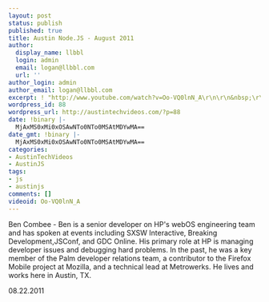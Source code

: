```yaml
---
layout: post
status: publish
published: true
title: Austin Node.JS - August 2011
author:
  display_name: llbbl
  login: admin
  email: logan@llbbl.com
  url: ''
author_login: admin
author_email: logan@llbbl.com
excerpt: ! "http://www.youtube.com/watch?v=Oo-VQ0lnN_A\r\n\r\n&nbsp;\r\n\r\n"
wordpress_id: 88
wordpress_url: http://austintechvideos.com/?p=88
date: !binary |-
  MjAxMS0xMi0xOSAwNTo0NTo0MSAtMDYwMA==
date_gmt: !binary |-
  MjAxMS0xMi0xOSAwNTo0NTo0MSAtMDYwMA==
categories:
- AustinTechVideos
- AustinJS
tags:
- js
- austinjs
comments: []
videoid: Oo-VQ0lnN_A
---
```

<p>Ben Combee - Ben is a senior developer on HP's webOS engineering team and has spoken at events including SXSW Interactive, Breaking Development,JSConf, and GDC Online. His primary role at HP is managing developer issues and debugging hard problems. In the past, he was a key member of the Palm developer relations team, a contributor to the Firefox Mobile project at Mozilla, and a technical lead at Metrowerks. He lives and works here in Austin, TX.</p>
<p>08.22.2011</p>

